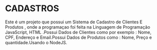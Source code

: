 # CADASTROS    
Este é um  projeto  que  possui um  Sistema  de  Cadastro de  Clientes  E  Produtos , onde a programaçao foi feita na  Linguagem de Programação  JavaScript,  HTML .Possui Dados de Clientes como por exemplo : Nome, CPF, Endereço e Email.Possui Dados de Produtos como : Nome, Preço e quantidade.Usando  o  NodeJS.
